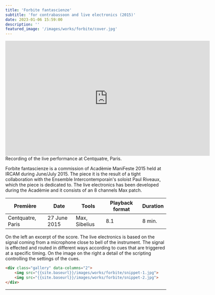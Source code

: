 ```yaml
---
title: 'Forbite fantascienze'
subtitle: 'for contrabassoon and live electronics (2015)'
date: 2023-01-06 15:59:00
description: ''
featured_image: '/images/works/forbite/cover.jpg'
---
```



<iframe src="https://player.vimeo.com/video/690710850" width="640" height="360" frameborder="0" allowfullscreen></iframe>
Recording of the live performance at Centquatre, Paris.


Forbite fantascienze is a commission of Acadèmie ManiFeste 2015 held at IRCAM during June/July 2015. The piece it is the result of a tight collaboration with the Ensemble Intercontemporain's soloist Paul Riveaux, which the piece is dedicated to.
The live electronics has been developed during the Acadèmie and it consists of an 8 channels Max patch.


| Première            | Date           | Tools           | Playback format       | Duration   |
|---------------------|----------------|-----------------|-----------------------|------------|
| Centquatre, Paris   | 27 June 2015   | Max, Sibelius   | 8.1                   | 8 min.     |



On the left an excerpt of the score.
The live electronics is based on the signal coming from a microphone close to bell of the instrument. The signal is effected and routed in different ways according to cues that are triggered at a specific timing. On the image on the right a detail of the scripting controlling the settings of the cues.

```html
<div class="gallery" data-columns="2">
	<img src="{{site.baseurl}}/images/works/forbite/snippet-1.jpg">
	<img src="{{site.baseurl}}/images/works/forbite/snippet-2.jpg">
</div>
```

---